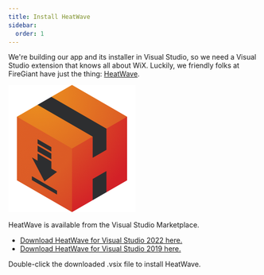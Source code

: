 ```yaml
---
title: Install HeatWave
sidebar:
  order: 1
---
```

We're building our app and its installer in Visual Studio, so we need a Visual Studio extension that knows all about WiX. Luckily, we friendly folks at FireGiant have just the thing: [HeatWave](/heatwave/).

![HeatWave logo](../../../../../assets/heatwave-logo-full-256.png)

HeatWave is available from the Visual Studio Marketplace.

- [Download HeatWave for Visual Studio 2022 here.][dl17]
- [Download HeatWave for Visual Studio 2019 here.][dl16]

Double-click the downloaded .vsix file to install HeatWave.


[dl17]: https://marketplace.visualstudio.com/items?itemName=FireGiant.FireGiantHeatWaveDev17
[dl16]: https://marketplace.visualstudio.com/items?itemName=FireGiant.FireGiantHeatWaveDev16
